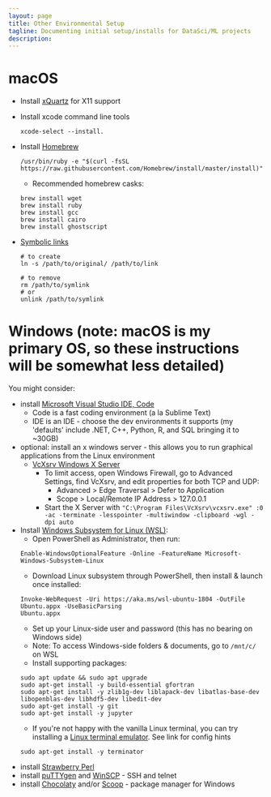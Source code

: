 ```yaml
---
layout: page
title: Other Environmental Setup
tagline: Documenting initial setup/installs for DataSci/ML projects
description:
---
```


# macOS

* Install [xQuartz](https://www.xquartz.org/) for X11 support 
* Install xcode command line tools  
  ```  
  xcode-select --install.
  ```  
* Install [Homebrew](https://brew.sh/)   
  ```  
  /usr/bin/ruby -e "$(curl -fsSL https://raw.githubusercontent.com/Homebrew/install/master/install)"
  ```
  * Recommended homebrew casks:
  ```
  brew install wget
  brew install ruby
  brew install gcc
  brew install cairo
  brew install ghostscript  
  ```

* [Symbolic links](http://osxdaily.com/2015/08/06/make-symbolic-links-command-line-mac-os-x/)  
  ```  
  # to create
  ln -s /path/to/original/ /path/to/link

  # to remove
  rm /path/to/symlink
  # or
  unlink /path/to/symlink
  ```  

# Windows (note: macOS is my primary OS, so these instructions will be somewhat less detailed)
You might consider:
* install [Microsoft Visual Studio IDE, Code](https://visualstudio.microsoft.com/)
  * Code is a fast coding environment (a la Sublime Text)
  * IDE is an IDE - choose the dev environments it supports (my 'defaults' include .NET, C++, Python, R, and SQL bringing it to ~30GB) 
* optional:  install an x windows server - this allows you to run graphical applications from the Linux environment
  * [VcXsrv Windows X Server](https://sourceforge.net/projects/vcxsrv/)
    * To limit access, open Windows Firewall, go to Advanced Settings, find VcXsrv, and edit properties for both TCP and UDP:
      * Advanced > Edge Traversal > Defer to Application
      * Scope > Local/Remote IP Address > 127.0.0.1
    * Start the X Server with `"C:\Program Files\VcXsrv\vcxsrv.exe" :0 -ac -terminate -lesspointer -multiwindow -clipboard -wgl -dpi auto`
* Install [Windows Subsystem for Linux (WSL)](https://docs.microsoft.com/en-us/windows/wsl/about): 
  * Open PowerShell as Administrator, then run:
  ```
  Enable-WindowsOptionalFeature -Online -FeatureName Microsoft-Windows-Subsystem-Linux
  ```
  * Download Linux subsystem through PowerShell, then install & launch once installed:
  ```
  Invoke-WebRequest -Uri https://aka.ms/wsl-ubuntu-1804 -OutFile Ubuntu.appx -UseBasicParsing
  Ubuntu.appx
  ```
  * Set up your Linux-side user and password (this has no bearing on Windows side)
  * Note: To access Windows-side folders & documents, go to `/mnt/c/` on WSL
  * Install supporting packages:
  ```
  sudo apt update && sudo apt upgrade
  sudo apt-get install -y build-essential gfortran
  sudo apt-get install -y zlib1g-dev liblapack-dev libatlas-base-dev libopenblas-dev libhdf5-dev libedit-dev
  sudo apt-get install -y git
  sudo apt-get install -y jupyter
  ```
  * If you're not happy with the vanilla Linux terminal, you can try installing a [Linux terminal emulator](https://blog.ropnop.com/configuring-a-pretty-and-usable-terminal-emulator-for-wsl/).  See link for config hints
  ```
  sudo apt-get install -y terminator
  ```
* install [Strawberry Perl](http://strawberryperl.com/)
* install [puTTYgen](https://www.puttygen.com/) and [WinSCP](https://winscp.net/eng/index.php) - SSH and telnet
* install [Chocolaty](https://chocolatey.org/) and/or [Scoop](http://scoop.sh/) - package manager for Windows
